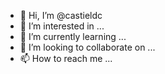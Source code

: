 - 👋 Hi, I’m @castieldc
- 👀 I’m interested in ...
- 🌱 I’m currently learning ...
- 💞️ I’m looking to collaborate on ...
- 📫 How to reach me ...

<!---
castieldc/castieldc is a ✨ special ✨ repository because its `README.md` (this file) appears on your GitHub profile.
You can click the Preview link to take a look at your changes.
--->
